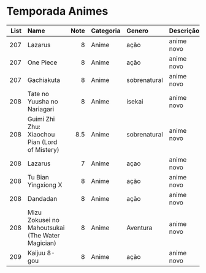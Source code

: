 # Temporada Animes

|   List | Name                                              |   Note | Categoria   | Genero       | Descrição   |   Temporada |   Episodios |   Assistido | Atualizado   |
|-------:|:--------------------------------------------------|-------:|:------------|:-------------|:------------|------------:|------------:|------------:|:-------------|
|    207 | Lazarus                                           |    8   | Anime       | ação         | anime novo  |           1 |          12 |           2 | 2025-07-11   |
|    207 | One Piece                                         |    8   | Anime       | ação         | anime novo  |          15 |        1030 |        1036 | 2025-07-11   |
|    207 | Gachiakuta                                        |    8   | Anime       | sobrenatural | anime novo  |           1 |          12 |           8 | 2025-07-11   |
|    208 | Tate no Yuusha no Nariagari                       |    8   | Anime       | isekai       | anime novo  |           4 |          12 |           6 | 2025-07-11   |
|    208 | Guimi Zhi Zhu: Xiaochou Pian (Lord of Mistery)    |    8.5 | Anime       | sobrenatural | anime novo  |           1 |          12 |           8 | 2025-07-11   |
|    208 | Lazarus                                           |    7   | Anime       | açao         | anime novo  |           1 |          12 |           2 | 2025-07-11   |
|    208 | Tu Bian Yingxiong X                               |    8   | Anime       | ação         | anime novo  |           1 |          24 |          19 | 2025-07-11   |
|    208 | Dandadan                                          |    8   | Anime       | ação         | anime novo  |           2 |          12 |           6 | 2025-07-11   |
|    208 | Mizu Zokusei no Mahoutsukai  (The Water Magician) |    8   | Anime       | Aventura     | anime novo  |           1 |          12 |           7 | 2025-07-11   |
|    209 | Kaijuu 8-gou                                      |    8   | Anime       | ação         | anime novo  |           2 |          12 |           5 | 2025-07-11   |
